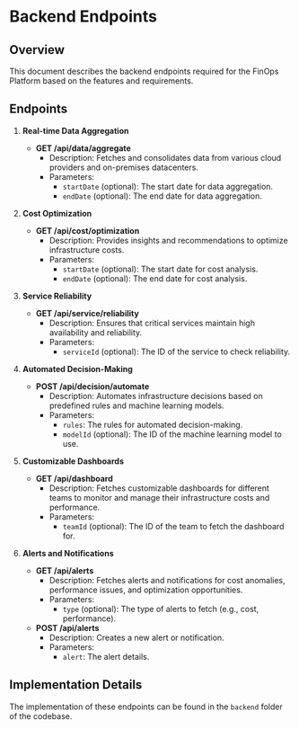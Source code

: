 # Backend Endpoints

## Overview
This document describes the backend endpoints required for the FinOps Platform based on the features and requirements.

## Endpoints

1. **Real-time Data Aggregation**
   - **GET /api/data/aggregate**
     - Description: Fetches and consolidates data from various cloud providers and on-premises datacenters.
     - Parameters: 
       - `startDate` (optional): The start date for data aggregation.
       - `endDate` (optional): The end date for data aggregation.

2. **Cost Optimization**
   - **GET /api/cost/optimization**
     - Description: Provides insights and recommendations to optimize infrastructure costs.
     - Parameters: 
       - `startDate` (optional): The start date for cost analysis.
       - `endDate` (optional): The end date for cost analysis.

3. **Service Reliability**
   - **GET /api/service/reliability**
     - Description: Ensures that critical services maintain high availability and reliability.
     - Parameters: 
       - `serviceId` (optional): The ID of the service to check reliability.

4. **Automated Decision-Making**
   - **POST /api/decision/automate**
     - Description: Automates infrastructure decisions based on predefined rules and machine learning models.
     - Parameters: 
       - `rules`: The rules for automated decision-making.
       - `modelId` (optional): The ID of the machine learning model to use.

5. **Customizable Dashboards**
   - **GET /api/dashboard**
     - Description: Fetches customizable dashboards for different teams to monitor and manage their infrastructure costs and performance.
     - Parameters: 
       - `teamId` (optional): The ID of the team to fetch the dashboard for.

6. **Alerts and Notifications**
   - **GET /api/alerts**
     - Description: Fetches alerts and notifications for cost anomalies, performance issues, and optimization opportunities.
     - Parameters: 
       - `type` (optional): The type of alerts to fetch (e.g., cost, performance).
   - **POST /api/alerts**
     - Description: Creates a new alert or notification.
     - Parameters: 
       - `alert`: The alert details.

## Implementation Details
The implementation of these endpoints can be found in the `backend` folder of the codebase.